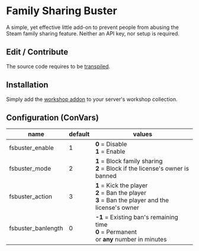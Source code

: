 # Family Sharing Buster
A simple, yet effective little add-on to prevent people from abusing the Steam family sharing feature. Neither an API key, nor setup is required.

## Edit / Contribute
The source code requires to be [transpiled](https://gitlab.com/sleeppyy/laux).

## Installation
Simply add the [workshop addon](https://www.google.com) to your server's workshop collection.

## Configuration (ConVars)
| name | default | values |
| --- | --- | --- |
| fsbuster_enable | 1 | **0** = Disable <br/> **1** = Enable |
| fsbuster_mode | 2 | **1** = Block family sharing <br/>**2** = Block if the license's owner is banned |
| fsbuster_action | 3 | **1** = Kick the player <br/>**2** = Ban the player <br/> **3** = Ban the player and the license's owner |
| fsbuster_banlength | 0 | **-1** = Existing ban's remaining time <br/>**0** = Permanent <br/> or **any** number in minutes |